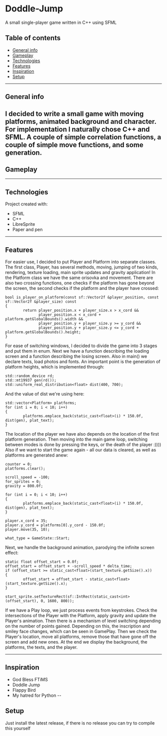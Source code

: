 # Doddle-Jump
A small single-player game written in C++ using SFML 

## Table of contents
* [General info](#general-info)
* [Gameplay](#gameplay)
* [Technologies](#technologies)
* [Features](#features)
* [Inspiration](#inspiration)
* [Setup](#setup)
---

## General info
I decided to write a small game with moving platforms, animated background and character. For implementation I naturally chose C++ and SFML. A couple of simple correlation functions, a couple of simple move functions, and some generation.
---
## Gameplay

---
## Technologies
Project created with:
* SFML
* C++
* LibreSprite
* Paper and pen 
---
## Features
For easier use, I decided to put Player and Platform into separate classes. 
The first class, Player, has several methods, moving, jumping of two kinds, rendering, texture loading, main sprite updates and gravity application!
In the Platform class we have the same orisovka and movement. There are also two crossing functions, one checks if the platform has gone beyond the screen, the second checks if the platform and the player have crossed:
```
bool is_player_on_platform(const sf::Vector2f &player_position, const sf::Vector2f &player_size) const
{
        return player_position.x + player_size.x > x_cord &&
               player_position.x < x_cord + platform.getGlobalBounds().width &&
               player_position.y + player_size.y >= y_cord &&
               player_position.y + player_size.y <= y_cord + platform.getGlobalBounds().height;
}
```
For ease of switching windows, I decided to divide the game into 3 stages and put them in enum. 
Next we have a function describing the loading screen and a function describing the losing screen. Also in main() we declare texts, load photos and fonts.
An important point is the generation of platform heights, which is implemented through: 
```
std::random_device rd;
std::mt19937 gen(rd());
std::uniform_real_distribution<float> dist(400, 700);
```
And the value of dist we're using here: 
```
std::vector<Platform> platforms;
for (int i = 0; i < 10; i++)
{
        platforms.emplace_back(static_cast<float>(i) * 150.0f, dist(gen), plat_text);
}
```
The location of the player we have also depends on the location of the first platform generation.
Then moving into the main game loop, switching between modes is done by pressing the keys, or the death of the player :)))) 
Also if we want to start the game again - all our data is cleared, as well as platforms are generated anew:
```
counter = 0;
platforms.clear();

scroll_speed = -100;
for_sprites = 0;
gravity = 800.0f;
                
for (int i = 0; i < 10; i++)
{
        platforms.emplace_back(static_cast<float>(i) * 150.0f, dist(gen), plat_text);
}

player.x_cord = 35;
player.y_cord = platforms[0].y_cord - 150.0f;
player.move(35, 10);

what_type = GameState::Start;
```
Next, we handle the background animation, parodying the infinite screen effect:
```
static float offset_start = 0.0f;
offset_start = offset_start + -scroll_speed * delta_time;
if (offset_start >= static_cast<float>(start_texture.getSize().x))
{
        offset_start = offset_start - static_cast<float>(start_texture.getSize().x);
}

start_sprite.setTextureRect(sf::IntRect(static_cast<int>(offset_start), 0, 1600, 800));
```
If we have a Play loop, we just process events from keystrokes. Check the intersections of the Player with the Platform, apply gravity and update the Player's animation. Then there is a mechanism of level switching depending on the number of points gained. Depending on this, the inscription and smiley face changes, which can be seen in GamePlay. Then we check the Player's location, move all platforms, remove those that have gone off the screen and add new ones. 
At the end we display the background, the platforms, the texts, and the player.

---
## Inspiration
- God Bless FTiMS
- Doddle Jump
- Flappy Bird
- My hatred for Python
--
## Setup
Just install the latest release, if there is no release you can try to compile this yourself

